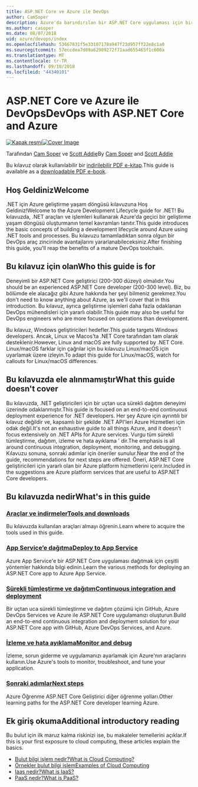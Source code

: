 ```yaml
---
title: ASP.NET Core ve Azure ile DevOps
author: CamSoper
description: Azure'da barındırılan bir ASP.NET Core uygulaması için bir DevOps işlem hattı oluşturmaya uçtan uca yönergeler sağlar. bir kılavuz.
ms.author: casoper
ms.date: 08/07/2018
uid: azure/devops/index
ms.openlocfilehash: 53667831f5e33107178a947f23d957ff22e8c1a0
ms.sourcegitcommit: 57eccdea7d89a62989272f71aad655465f1c600a
ms.translationtype: MT
ms.contentlocale: tr-TR
ms.lasthandoff: 09/10/2018
ms.locfileid: "44340101"
---
```

# <a name="devops-with-aspnet-core-and-azure"></a><span data-ttu-id="e1823-103">ASP.NET Core ve Azure ile DevOps</span><span class="sxs-lookup"><span data-stu-id="e1823-103">DevOps with ASP.NET Core and Azure</span></span>

<span data-ttu-id="e1823-104">[![Kapak resmi](./media/cover-large.png)](https://aka.ms/devopsbook)</span><span class="sxs-lookup"><span data-stu-id="e1823-104">[![Cover Image](./media/cover-large.png)](https://aka.ms/devopsbook)</span></span>

<span data-ttu-id="e1823-105">Tarafından [Cam Soper](https://twitter.com/camsoper) ve [Scott Addie](https://twitter.com/scottaddie)</span><span class="sxs-lookup"><span data-stu-id="e1823-105">By [Cam Soper](https://twitter.com/camsoper) and [Scott Addie](https://twitter.com/scottaddie)</span></span>

<span data-ttu-id="e1823-106">Bu kılavuz olarak kullanılabilir bir [indirilebilir PDF e-kitap](https://aka.ms/devopsbook).</span><span class="sxs-lookup"><span data-stu-id="e1823-106">This guide is available as a [downloadable PDF e-book](https://aka.ms/devopsbook).</span></span>

## <a name="welcome"></a><span data-ttu-id="e1823-107">Hoş Geldiniz</span><span class="sxs-lookup"><span data-stu-id="e1823-107">Welcome</span></span> 

<span data-ttu-id="e1823-108">.NET için Azure geliştirme yaşam döngüsü kılavuzuna Hoş Geldiniz!</span><span class="sxs-lookup"><span data-stu-id="e1823-108">Welcome to the Azure Development Lifecycle guide for .NET!</span></span> <span data-ttu-id="e1823-109">Bu kılavuzda, .NET araçları ve işlemleri kullanarak Azure'da geçici bir geliştirme yaşam döngüsü oluşturmanın temel kavramları tanıtır.</span><span class="sxs-lookup"><span data-stu-id="e1823-109">This guide introduces the basic concepts of building a development lifecycle around Azure using .NET tools and processes.</span></span> <span data-ttu-id="e1823-110">Bu kılavuzu tamamladıktan sonra olgun bir DevOps araç zincirinde avantajlarını yararlanabileceksiniz.</span><span class="sxs-lookup"><span data-stu-id="e1823-110">After finishing this guide, you'll reap the benefits of a mature DevOps toolchain.</span></span>

## <a name="who-this-guide-is-for"></a><span data-ttu-id="e1823-111">Bu kılavuz için olan</span><span class="sxs-lookup"><span data-stu-id="e1823-111">Who this guide is for</span></span>

<span data-ttu-id="e1823-112">Deneyimli bir ASP.NET Core geliştirici (200-300 düzeyi) olmalıdır.</span><span class="sxs-lookup"><span data-stu-id="e1823-112">You should be an experienced ASP.NET Core developer (200-300 level).</span></span> <span data-ttu-id="e1823-113">Biz, bu bölümde ele alacağız gibi Azure hakkında her şeyi bilmeniz gerekmez.</span><span class="sxs-lookup"><span data-stu-id="e1823-113">You don't need to know anything about Azure, as we'll cover that in this introduction.</span></span> <span data-ttu-id="e1823-114">Bu kılavuz, ayrıca geliştirme işlemleri daha fazla odaklanan DevOps mühendisleri için yararlı olabilir.</span><span class="sxs-lookup"><span data-stu-id="e1823-114">This guide may also be useful for DevOps engineers who are more focused on operations than development.</span></span>

<span data-ttu-id="e1823-115">Bu kılavuz, Windows geliştiricileri hedefler.</span><span class="sxs-lookup"><span data-stu-id="e1823-115">This guide targets Windows developers.</span></span> <span data-ttu-id="e1823-116">Ancak, Linux ve Macos'ta .NET Core tarafından tam olarak desteklenir.</span><span class="sxs-lookup"><span data-stu-id="e1823-116">However, Linux and macOS are fully supported by .NET Core.</span></span> <span data-ttu-id="e1823-117">Linux/macOS farklar için çağrılar için bu kılavuzu Linux/macOS için uyarlamak üzere izleyin.</span><span class="sxs-lookup"><span data-stu-id="e1823-117">To adapt this guide for Linux/macOS, watch for callouts for Linux/macOS differences.</span></span>

## <a name="what-this-guide-doesnt-cover"></a><span data-ttu-id="e1823-118">Bu kılavuzda ele alınmamıştır</span><span class="sxs-lookup"><span data-stu-id="e1823-118">What this guide doesn't cover</span></span>

<span data-ttu-id="e1823-119">Bu kılavuzda, .NET geliştiricileri için bir uçtan uca sürekli dağıtım deneyimi üzerinde odaklanmıştır.</span><span class="sxs-lookup"><span data-stu-id="e1823-119">This guide is focused on an end-to-end continuous deployment experience for .NET developers.</span></span> <span data-ttu-id="e1823-120">Her şey Azure için ayrıntılı bir kılavuz değildir ve, kapsamlı bir şekilde .NET API'leri Azure Hizmetleri için odak değil.</span><span class="sxs-lookup"><span data-stu-id="e1823-120">It's not an exhaustive guide to all things Azure, and it doesn't focus extensively on .NET APIs for Azure services.</span></span> <span data-ttu-id="e1823-121">Vurgu tüm sürekli tümleştirme, dağıtım, izleme ve hata ayıklama ' dir.</span><span class="sxs-lookup"><span data-stu-id="e1823-121">The emphasis is all around continuous integration, deployment, monitoring, and debugging.</span></span> <span data-ttu-id="e1823-122">Kılavuzu sonuna, sonraki adımlar için öneriler sunulur.</span><span class="sxs-lookup"><span data-stu-id="e1823-122">Near the end of the guide, recommendations for next steps are offered.</span></span> <span data-ttu-id="e1823-123">Öneri, ASP.NET Core geliştiricileri için yararlı olan bir Azure platform hizmetlerini içerir.</span><span class="sxs-lookup"><span data-stu-id="e1823-123">Included in the suggestions are Azure platform services that are useful to ASP.NET Core developers.</span></span>

## <a name="whats-in-this-guide"></a><span data-ttu-id="e1823-124">Bu kılavuzda nedir</span><span class="sxs-lookup"><span data-stu-id="e1823-124">What's in this guide</span></span>

### <a name="tools-and-downloadsxrefazuredevopstools-and-downloads"></a>[<span data-ttu-id="e1823-125">Araçlar ve indirmeler</span><span class="sxs-lookup"><span data-stu-id="e1823-125">Tools and downloads</span></span>](xref:azure/devops/tools-and-downloads)

<span data-ttu-id="e1823-126">Bu kılavuzda kullanılan araçları almayı öğrenin.</span><span class="sxs-lookup"><span data-stu-id="e1823-126">Learn where to acquire the tools used in this guide.</span></span>

### <a name="deploy-to-app-servicexrefazuredevopsdeploy-to-app-service"></a>[<span data-ttu-id="e1823-127">App Service’e dağıtma</span><span class="sxs-lookup"><span data-stu-id="e1823-127">Deploy to App Service</span></span>](xref:azure/devops/deploy-to-app-service)

<span data-ttu-id="e1823-128">Azure App Service'e bir ASP.NET Core uygulaması dağıtmak için çeşitli yöntemler hakkında bilgi edinin.</span><span class="sxs-lookup"><span data-stu-id="e1823-128">Learn the various methods for deploying an ASP.NET Core app to Azure App Service.</span></span>

### <a name="continuous-integration-and-deploymentxrefazuredevopscicd"></a>[<span data-ttu-id="e1823-129">Sürekli tümleştirme ve dağıtım</span><span class="sxs-lookup"><span data-stu-id="e1823-129">Continuous integration and deployment</span></span>](xref:azure/devops/cicd)

<span data-ttu-id="e1823-130">Bir uçtan uca sürekli tümleştirme ve dağıtım çözümü için GitHub, Azure DevOps Services ve Azure ile ASP.NET Core uygulamanızı oluşturun.</span><span class="sxs-lookup"><span data-stu-id="e1823-130">Build an end-to-end continuous integration and deployment solution for your ASP.NET Core app with GitHub, Azure DevOps Services, and Azure.</span></span>

### <a name="monitor-and-debugxrefazuredevopsmonitor"></a>[<span data-ttu-id="e1823-131">İzleme ve hata ayıklama</span><span class="sxs-lookup"><span data-stu-id="e1823-131">Monitor and debug</span></span>](xref:azure/devops/monitor)

<span data-ttu-id="e1823-132">İzleme, sorun giderme ve uygulamanızı ayarlamak için Azure'nın araçlarını kullanın.</span><span class="sxs-lookup"><span data-stu-id="e1823-132">Use Azure's tools to monitor, troubleshoot, and tune your application.</span></span>

### <a name="next-stepsxrefazuredevopsnext-steps"></a>[<span data-ttu-id="e1823-133">Sonraki adımlar</span><span class="sxs-lookup"><span data-stu-id="e1823-133">Next steps</span></span>](xref:azure/devops/next-steps)

<span data-ttu-id="e1823-134">Azure Öğrenme ASP.NET Core Geliştirici diğer öğrenme yolları.</span><span class="sxs-lookup"><span data-stu-id="e1823-134">Other learning paths for the ASP.NET Core developer learning Azure.</span></span>

## <a name="additional-introductory-reading"></a><span data-ttu-id="e1823-135">Ek giriş okuma</span><span class="sxs-lookup"><span data-stu-id="e1823-135">Additional introductory reading</span></span>

<span data-ttu-id="e1823-136">Bu bulut için ilk maruz kalma riskinizi ise, bu makaleler temellerini açıklar.</span><span class="sxs-lookup"><span data-stu-id="e1823-136">If this is your first exposure to cloud computing, these articles explain the basics.</span></span>

* [<span data-ttu-id="e1823-137">Bulut bilgi işlem nedir?</span><span class="sxs-lookup"><span data-stu-id="e1823-137">What is Cloud Computing?</span></span>](https://azure.microsoft.com/overview/what-is-cloud-computing/)
* [<span data-ttu-id="e1823-138">Örnekler bulut bilgi işlem</span><span class="sxs-lookup"><span data-stu-id="e1823-138">Examples of Cloud Computing</span></span>](https://azure.microsoft.com/overview/examples-of-cloud-computing/)
* [<span data-ttu-id="e1823-139">Iaas nedir?</span><span class="sxs-lookup"><span data-stu-id="e1823-139">What is IaaS?</span></span>](https://azure.microsoft.com/overview/what-is-iaas/)
* [<span data-ttu-id="e1823-140">PaaS nedir?</span><span class="sxs-lookup"><span data-stu-id="e1823-140">What is PaaS?</span></span>](https://azure.microsoft.com/overview/what-is-paas/)

